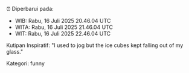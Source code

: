 ⏰ Diperbarui pada:
- WIB: Rabu, 16 Juli 2025 20.46.04 UTC
- WITA: Rabu, 16 Juli 2025 21.46.04 UTC
- WIT: Rabu, 16 Juli 2025 22.46.04 UTC

Kutipan Inspiratif:
"I used to jog but the ice cubes kept falling out of my glass."


Kategori: funny


